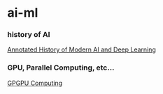 # ai-ml

### history of AI
[Annotated History of Modern AI and Deep Learning](https://arxiv.org/abs/2212.11279)

### GPU, Parallel Computing, etc...
[GPGPU Computing](https://arxiv.org/abs/1408.6923)
